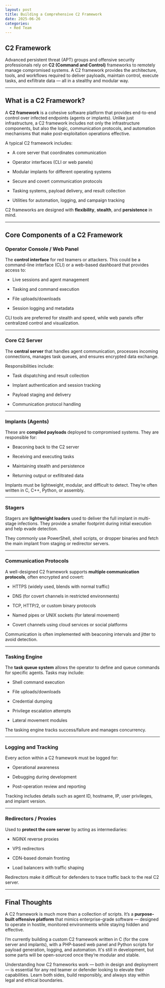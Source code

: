 ```yaml
---
layout: post
title: Building a Comprehensive C2 Framework
date: 2025-06-26
categories:
  - Red Team
---
```

## C2 Framework

Advanced persistent threat (APT) groups and offensive security professionals rely on **C2 (Command and Control)** frameworks to remotely manage compromised systems. A C2 framework provides the architecture, tools, and workflows required to deliver payloads, maintain control, execute tasks, and exfiltrate data — all in a stealthy and modular way.

---

## What is a C2 Framework?

A **C2 framework** is a cohesive software platform that provides end-to-end control over infected endpoints (agents or implants). Unlike just infrastructure, a C2 framework includes not only the infrastructure components, but also the logic, communication protocols, and automation mechanisms that make post-exploitation operations effective.

A typical C2 framework includes:

- A core server that coordinates communication
    
- Operator interfaces (CLI or web panels)
    
- Modular implants for different operating systems
    
- Secure and covert communication protocols
    
- Tasking systems, payload delivery, and result collection
    
- Utilities for automation, logging, and campaign tracking
    

C2 frameworks are designed with **flexibility**, **stealth**, and **persistence** in mind.

---

## Core Components of a C2 Framework

### Operator Console / Web Panel

The **control interface** for red teamers or attackers. This could be a command-line interface (CLI) or a web-based dashboard that provides access to:

- Live sessions and agent management
    
- Tasking and command execution
    
- File uploads/downloads
    
- Session logging and metadata
    

CLI tools are preferred for stealth and speed, while web panels offer centralized control and visualization.

---

### Core C2 Server

The **central server** that handles agent communication, processes incoming connections, manages task queues, and ensures encrypted data exchange.

Responsibilities include:

- Task dispatching and result collection
    
- Implant authentication and session tracking
    
- Payload staging and delivery
    
- Communication protocol handling
    

---

### Implants (Agents)

These are **compiled payloads** deployed to compromised systems. They are responsible for:

- Beaconing back to the C2 server
    
- Receiving and executing tasks
    
- Maintaining stealth and persistence
    
- Returning output or exfiltrated data
    

Implants must be lightweight, modular, and difficult to detect. They’re often written in C, C++, Python, or assembly.

---

### Stagers

Stagers are **lightweight loaders** used to deliver the full implant in multi-stage infections. They provide a smaller footprint during initial execution and help evade detection.

They commonly use PowerShell, shell scripts, or dropper binaries and fetch the main implant from staging or redirector servers.

---

### Communication Protocols

A well-designed C2 framework supports **multiple communication protocols**, often encrypted and covert:

- HTTPS (widely used, blends with normal traffic)
    
- DNS (for covert channels in restricted environments)
    
- TCP, HTTP/2, or custom binary protocols
    
- Named pipes or UNIX sockets (for lateral movement)
    
- Covert channels using cloud services or social platforms
    

Communication is often implemented with beaconing intervals and jitter to avoid detection.

---

### Tasking Engine

The **task queue system** allows the operator to define and queue commands for specific agents. Tasks may include:

- Shell command execution
    
- File uploads/downloads
    
- Credential dumping
    
- Privilege escalation attempts
    
- Lateral movement modules
    

The tasking engine tracks success/failure and manages concurrency.

---

### Logging and Tracking

Every action within a C2 framework must be logged for:

- Operational awareness
    
- Debugging during development
    
- Post-operation review and reporting
    

Tracking includes details such as agent ID, hostname, IP, user privileges, and implant version.

---

### Redirectors / Proxies

Used to **protect the core server** by acting as intermediaries:

- NGINX reverse proxies
    
- VPS redirectors
    
- CDN-based domain fronting
    
- Load balancers with traffic shaping
    

Redirectors make it difficult for defenders to trace traffic back to the real C2 server.

---

## Final Thoughts

A C2 framework is much more than a collection of scripts. It’s a **purpose-built offensive platform** that mimics enterprise-grade software — designed to operate in hostile, monitored environments while staying hidden and effective.

I’m currently building a custom C2 framework written in C (for the core server and implants), with a PHP-based web panel and Python scripts for payload generation, logging, and automation. It's still in development, but some parts will be open-sourced once they’re modular and stable.

Understanding how C2 frameworks work — both in design and deployment — is essential for any red teamer or defender looking to elevate their capabilities. Learn both sides, build responsibly, and always stay within legal and ethical boundaries.
